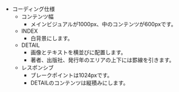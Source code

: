 - コーディング仕様
  - コンテンツ幅
    - メインビジュアルが1000px、中のコンテンツが600pxです。
  - INDEX
    - 白背景にします。
  - DETAIL
    - 画像とテキストを横並びに配置します。
    - 著者、出版社、発行年のエリアの上下には罫線を引きます。
  - レスポンシブ
    - ブレークポイントは1024pxです。
    - DETAILのコンテンツは縦積みにします。